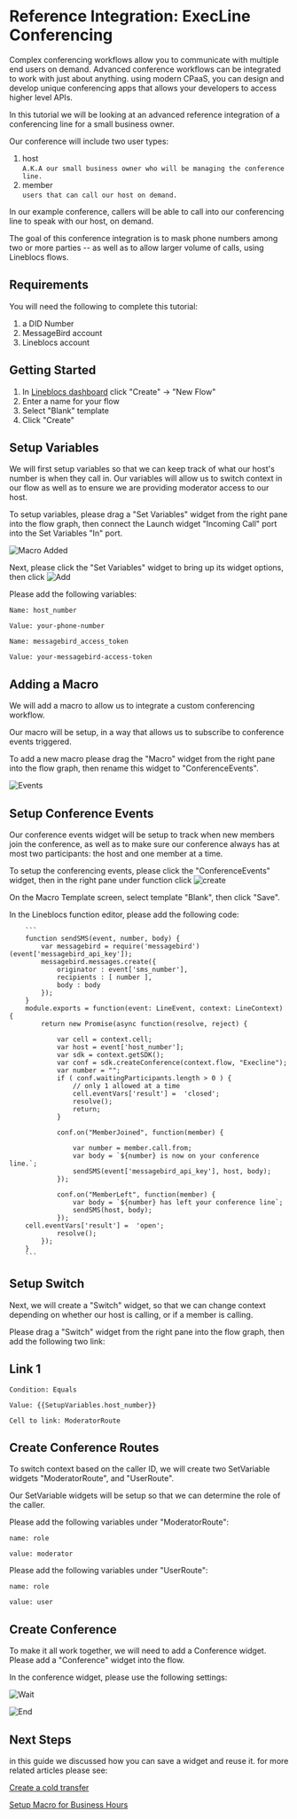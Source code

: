 # Reference Integration: ExecLine Conferencing

Complex conferencing workflows allow you to communicate with multiple end users on demand. Advanced conference workflows can be integrated to work with just about anything. using modern CPaaS, you can design and develop unique conferencing apps that allows your developers to access higher level APIs.

In this tutorial we will be looking at an advanced reference integration of a conferencing line for a small business owner.

Our conference will include two user types:

1. host                                                                                     
            ```A.K.A our small business owner who will be managing the conference line.```
2. member                                                                                      
            ```users that can call our host on demand.```

In our example conference, callers will be able to call into our conferencing line to speak with our host, on demand. 

The goal of this conference integration is to mask phone numbers among two or more parties -- as well as to allow larger volume of calls, using Lineblocs flows.

## Requirements

You will need the following to complete this tutorial:

1. a DID Number
2. MessageBird account
3. Lineblocs account

## Getting Started

1. In [Lineblocs dashboard](https://app.lineblocs.com/#/dashboard) click "Create" -> "New Flow"
2. Enter a name for your flow
3. Select "Blank" template
4. Click "Create"

## Setup Variables

We will first setup variables so that we can keep track of what our host's number is when they call in. Our variables will allow us to switch context in our flow as well as to ensure we are providing moderator access to our host.

To setup variables, please drag a "Set Variables" widget from the right pane into the flow graph, then connect the Launch widget "Incoming Call" port into the Set Variables "In" port.

![Macro Added](/img/frontend/docs/execline/execline-2.png)


Next, please click the "Set Variables" widget to bring up its widget options, then click ![Add](/img/frontend/docs/execline/add.png)

Please add the following variables:

```
Name: host_number
```

```
Value: your-phone-number
```

```
Name: messagebird_access_token
```

```
Value: your-messagebird-access-token
```


## Adding a Macro

We will add a macro to allow us to integrate a custom conferencing workflow.

Our macro will be setup, in a way that allows us to subscribe to conference events triggered.

To add a new macro please drag the "Macro" widget from the right pane into the flow graph, then rename this widget to "ConferenceEvents".

![Events](/img/frontend/docs/execline/events.png)



## Setup Conference Events

Our conference events widget will be setup to track when new members join the conference, as well as to make sure our conference always has at most two participants: the host and one member at a time.

To setup the conferencing events, please click the "ConferenceEvents" widget, then in the right pane under function click ![create](/img/frontend/docs/execline/create.png)

On the Macro Template screen, select template "Blank", then click "Save".

In the Lineblocs function editor, please add the following code:
        
        ```
        function sendSMS(event, number, body) {
            var messagebird = require('messagebird')(event['messagebird_api_key']);
            messagebird.messages.create({
                originator : event['sms_number'],
                recipients : [ number ],
                body : body
            });
        }
        module.exports = function(event: LineEvent, context: LineContext) {
            return new Promise(async function(resolve, reject) {
        
                var cell = context.cell;
                var host = event['host_number'];
                var sdk = context.getSDK();
                var conf = sdk.createConference(context.flow, "Execline");
                var number = "";
                if ( conf.waitingParticipants.length > 0 ) {
                    // only 1 allowed at a time
                    cell.eventVars['result'] =  'closed';
                    resolve();
                    return;
                }
        
                conf.on("MemberJoined", function(member) {
        
                    var number = member.call.from;
                    var body = `${number} is now on your conference line.`;
                    sendSMS(event['messagebird_api_key'], host, body);
                });
        
                conf.on("MemberLeft", function(member) {
                    var body = `${number} has left your conference line`;
                    sendSMS(host, body);
                });
        cell.eventVars['result'] =  'open';
                resolve();
            });
        }
        ```


## Setup Switch

Next, we will create a "Switch" widget, so that we can change context depending on whether our host is calling, or if a member is calling.

Please drag a "Switch" widget from the right pane into the flow graph, then add the following two link:

## Link 1

```
Condition: Equals
```

```
Value: {{SetupVariables.host_number}}
```

```
Cell to link: ModeratorRoute
```

## Create Conference Routes

To switch context based on the caller ID, we will create two SetVariable widgets "ModeratorRoute", and "UserRoute".

Our SetVariable widgets will be setup so that we can determine the role of the caller.

Please add the following variables under "ModeratorRoute":

```
name: role
```

```
value: moderator
```

Please add the following variables under "UserRoute":

```
name: role
```

```
value: user
```


## Create Conference

To make it all work together, we will need to add a Conference widget. Please add a "Conference" widget into the flow.

In the conference widget, please use the following settings:

![Wait](/img/frontend/docs/execline/wait-moderator.png)

![End](/img/frontend/docs/execline/end-moderator.png)


## Next Steps

in this guide we discussed how you can save a widget and reuse it. for more related articles please see:

[Create a cold transfer](http://lineblocs.com/resources/quickstarts/setup-cold-transfers)

[Setup Macro for Business Hours](http://lineblocs.com/resources/quickstarts/business-hours-with-custom-macros)